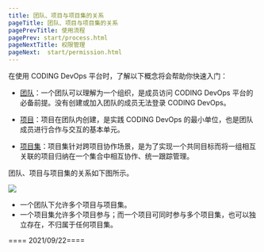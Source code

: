 ```yaml
---
title: 团队、项目与项目集的关系
pageTitle: 团队、项目与项目集的关系
pagePrevTitle: 使用流程
pagePrev: start/process.html
pageNextTitle: 权限管理
pageNext:  start/permission.html
---
```


在使用 CODING DevOps 平台时，了解以下概念将会帮助你快速入门：


*   [团队](/docs/admin/team.html)：一个团队可以理解为一个组织，是成员访问 CODING DevOps 平台的必备前提。没有创建或加入团队的成员无法登录 CODING DevOps。

*   [项目](/docs/collaboration/intro.html)：项目在团队内创建，是实践 CODING DevOps 的最小单位，也是团队成员进行合作与交互的基本单元。

*   [项目集](/docs/project-set/start.html)：项目集针对跨项目协作场景，是为了实现一个共同目标而将一组相互关联的项目归纳在一个集合中相互协作、统一跟踪管理。

团队、项目与项目集的关系如下图所示。

![](https://help-assets.codehub.cn/enterprise/20210923113604.png)
*   一个团队下允许多个项目与项目集。
*   一个项目集允许多个项目参与；而一个项目可同时参与多个项目集，也可以独立存在，不归属于任何项目集。



==== 2021/09/22====
